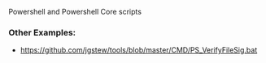 
Powershell and Powershell Core scripts

### Other Examples:

- https://github.com/jgstew/tools/blob/master/CMD/PS_VerifyFileSig.bat
